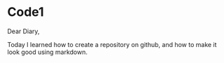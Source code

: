 
# Code1 

Dear Diary, 

Today I learned how to create a repository on github, and how to make it look good using markdown.
